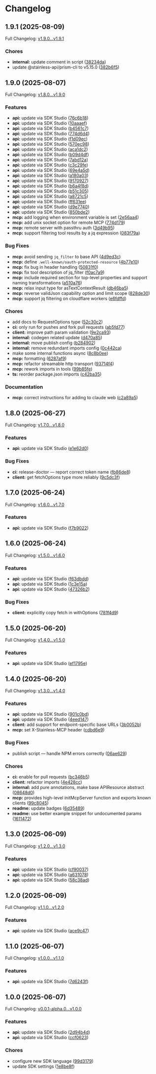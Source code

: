 # Changelog

## 1.9.1 (2025-08-09)

Full Changelog: [v1.9.0...v1.9.1](https://github.com/oregister/openregister-typescript/compare/v1.9.0...v1.9.1)

### Chores

* **internal:** update comment in script ([38234da](https://github.com/oregister/openregister-typescript/commit/38234da488664bcbbd6f27d054d69fd5bb9bde8f))
* update @stainless-api/prism-cli to v5.15.0 ([382b6f5](https://github.com/oregister/openregister-typescript/commit/382b6f5d760c69a2339328fbe6e39826e1dfbe03))

## 1.9.0 (2025-08-07)

Full Changelog: [v1.8.0...v1.9.0](https://github.com/oregister/openregister-typescript/compare/v1.8.0...v1.9.0)

### Features

* **api:** update via SDK Studio ([76c6b18](https://github.com/oregister/openregister-typescript/commit/76c6b18f0ebe29189826218051af8881857e2c4b))
* **api:** update via SDK Studio ([10aaaef](https://github.com/oregister/openregister-typescript/commit/10aaaef793bb88faace794510fb02d8d75715d32))
* **api:** update via SDK Studio ([b4561c7](https://github.com/oregister/openregister-typescript/commit/b4561c776a4f314e2d62c7c795dd20393d3627ad))
* **api:** update via SDK Studio ([774d6d4](https://github.com/oregister/openregister-typescript/commit/774d6d477d67254489872ce2e2f024e412e3e5ef))
* **api:** update via SDK Studio ([f1d09ec](https://github.com/oregister/openregister-typescript/commit/f1d09ecc19f2e50afec9b7e400a4dbd783188459))
* **api:** update via SDK Studio ([570ec98](https://github.com/oregister/openregister-typescript/commit/570ec9862f8de0236fd19db853c326cbce3049aa))
* **api:** update via SDK Studio ([aca1dc2](https://github.com/oregister/openregister-typescript/commit/aca1dc2d29608a4dc9171f5ca96e9f0ce1415bb4))
* **api:** update via SDK Studio ([b09d4df](https://github.com/oregister/openregister-typescript/commit/b09d4dfda513b0ffba44c9b3ccf885f2649e22e2))
* **api:** update via SDK Studio ([7abd12a](https://github.com/oregister/openregister-typescript/commit/7abd12a9fb30c4e95a451d00f6a53fddf1bf6fdf))
* **api:** update via SDK Studio ([c3c29fe](https://github.com/oregister/openregister-typescript/commit/c3c29fe0ede1ff7ea9d0091728509a7afab3ef22))
* **api:** update via SDK Studio ([69e4a5d](https://github.com/oregister/openregister-typescript/commit/69e4a5d40fd846be1314fa327dc0eb39c0b0bf8f))
* **api:** update via SDK Studio ([a180a03](https://github.com/oregister/openregister-typescript/commit/a180a03c4225fa0dc723db40e9102266cf91ab56))
* **api:** update via SDK Studio ([9170927](https://github.com/oregister/openregister-typescript/commit/9170927a1f841d8bd40049412f19cf6ab202dd6d))
* **api:** update via SDK Studio ([b6a4f8d](https://github.com/oregister/openregister-typescript/commit/b6a4f8d0ee9c55cc5dc73988f5ea891cd9ee1e53))
* **api:** update via SDK Studio ([b51c305](https://github.com/oregister/openregister-typescript/commit/b51c305a109c4d44f124c7057c662585a9b965df))
* **api:** update via SDK Studio ([a8721c5](https://github.com/oregister/openregister-typescript/commit/a8721c50a6d0f882d5249c9316109521f527bbd9))
* **api:** update via SDK Studio ([ff631ee](https://github.com/oregister/openregister-typescript/commit/ff631eeceec21e27e86e19ff9a3c8001d3bcc263))
* **api:** update via SDK Studio ([d9e7740](https://github.com/oregister/openregister-typescript/commit/d9e774036849dcd0f9d6e0522439ed387fa02051))
* **api:** update via SDK Studio ([850bde2](https://github.com/oregister/openregister-typescript/commit/850bde249472c849722bd85b53a34df7a5d82708))
* **mcp:** add logging when environment variable is set ([2e56aa4](https://github.com/oregister/openregister-typescript/commit/2e56aa4ed5a70b0d9476f41f16b205266ac84048))
* **mcp:** add unix socket option for remote MCP ([774d179](https://github.com/oregister/openregister-typescript/commit/774d1799692a849fe0b3396bce619cbb35e1f233))
* **mcp:** remote server with passthru auth ([3d49b95](https://github.com/oregister/openregister-typescript/commit/3d49b95340e58b0477b6948c1aa8583978666b5f))
* **mcp:** support filtering tool results by a jq expression ([083f79a](https://github.com/oregister/openregister-typescript/commit/083f79a8def32fca56171883fe8efa35a692f7b1))


### Bug Fixes

* **mcp:** avoid sending `jq_filter` to base API ([4d9ed3c](https://github.com/oregister/openregister-typescript/commit/4d9ed3c84097e7fd50274993e26176d8e51ade02))
* **mcp:** define `.well-known/oauth-protected-resource` ([4b77e10](https://github.com/oregister/openregister-typescript/commit/4b77e10c89f8ac59302868d4c37240b81f9b11cd))
* **mcp:** fix bug in header handling ([50831f0](https://github.com/oregister/openregister-typescript/commit/50831f04eb472069a1fe89c84a08b4ffc463e22f))
* **mcp:** fix tool description of jq_filter ([f0ac7a9](https://github.com/oregister/openregister-typescript/commit/f0ac7a95431b17c61d84556559e3c37757da12ce))
* **mcp:** include required section for top-level properties and support naming transformations ([a510a76](https://github.com/oregister/openregister-typescript/commit/a510a76ed7e84518ea3dd172f7e281503b0e832d))
* **mcp:** relax input type for asTextContextResult ([db46ba5](https://github.com/oregister/openregister-typescript/commit/db46ba5dc177712efe2231753580948bc7e7b7b6))
* **mcp:** reverse validJson capability option and limit scope ([828de30](https://github.com/oregister/openregister-typescript/commit/828de30db1addbbbdc27acd6a9f248616b285c9d))
* **mcp:** support jq filtering on cloudflare workers ([e6fdffd](https://github.com/oregister/openregister-typescript/commit/e6fdffd33ca1191a29e415aeeda14f813acc98af))


### Chores

* add docs to RequestOptions type ([52c30c2](https://github.com/oregister/openregister-typescript/commit/52c30c26a15ed3a215a4e0bbd3c881c1f73ac0c9))
* **ci:** only run for pushes and fork pull requests ([ab5fd77](https://github.com/oregister/openregister-typescript/commit/ab5fd772aa6dcdb830cceb3a29fcd811fb3f0484))
* **client:** improve path param validation ([9e2ca93](https://github.com/oregister/openregister-typescript/commit/9e2ca93e79055e79402c7730c58ba5f94b07d1be))
* **internal:** codegen related update ([d470a85](https://github.com/oregister/openregister-typescript/commit/d470a8566cd61d43431eaaf36451ef7c5cab5e62))
* **internal:** move publish config ([b284902](https://github.com/oregister/openregister-typescript/commit/b2849021a60dde914a1d0bf4dc2a01d794204e32))
* **internal:** remove redundant imports config ([0c442ca](https://github.com/oregister/openregister-typescript/commit/0c442caaa83f51fcd4ff66d8a8f398a667277f93))
* make some internal functions async ([8c8b0ee](https://github.com/oregister/openregister-typescript/commit/8c8b0eeee1614523f9335806ace59c84bf4490f5))
* **mcp:** formatting ([6287af9](https://github.com/oregister/openregister-typescript/commit/6287af9cc9ebfa00a5d36099221e7797c505bc68))
* **mcp:** refactor streamable http transport ([93714f4](https://github.com/oregister/openregister-typescript/commit/93714f48b9992c4b07962ab284c6f448d3096bac))
* **mcp:** rework imports in tools ([99b85fe](https://github.com/oregister/openregister-typescript/commit/99b85fe2c414f1a95756e467dbaab8a68b53ced0))
* **ts:** reorder package.json imports ([c42ba35](https://github.com/oregister/openregister-typescript/commit/c42ba35d19d7e9aca3af2e8112718072604699cc))


### Documentation

* **mcp:** correct instructions for adding to claude web ([c2a89a5](https://github.com/oregister/openregister-typescript/commit/c2a89a5f3011c3e6c65bf2a145faf8e739940fd2))

## 1.8.0 (2025-06-27)

Full Changelog: [v1.7.0...v1.8.0](https://github.com/oregister/openregister-typescript/compare/v1.7.0...v1.8.0)

### Features

* **api:** update via SDK Studio ([e1e62d0](https://github.com/oregister/openregister-typescript/commit/e1e62d063a217ee3c82920f2bb39a1c45c252d32))


### Bug Fixes

* **ci:** release-doctor — report correct token name ([fb86de8](https://github.com/oregister/openregister-typescript/commit/fb86de85cb9d52d48c95381e8878f74d3ef5c07d))
* **client:** get fetchOptions type more reliably ([9c5dc3f](https://github.com/oregister/openregister-typescript/commit/9c5dc3f6f901fc6f3b8ac5b1344827812da1cd5d))

## 1.7.0 (2025-06-24)

Full Changelog: [v1.6.0...v1.7.0](https://github.com/oregister/openregister-typescript/compare/v1.6.0...v1.7.0)

### Features

* **api:** update via SDK Studio ([f7b9022](https://github.com/oregister/openregister-typescript/commit/f7b9022e3b43dabb44dfcb7a44e4bce6fca2ebfb))

## 1.6.0 (2025-06-24)

Full Changelog: [v1.5.0...v1.6.0](https://github.com/oregister/openregister-typescript/compare/v1.5.0...v1.6.0)

### Features

* **api:** update via SDK Studio ([f63dbdd](https://github.com/oregister/openregister-typescript/commit/f63dbdd92394ea08c6a59e97d44d207b13199d97))
* **api:** update via SDK Studio ([1c3e15a](https://github.com/oregister/openregister-typescript/commit/1c3e15a54f3d8f459a8c19685fa888740778aab2))
* **api:** update via SDK Studio ([47326b2](https://github.com/oregister/openregister-typescript/commit/47326b2ba3391a2ddb11c9ddc4cffcd2f4f14db3))


### Bug Fixes

* **client:** explicitly copy fetch in withOptions ([781f4d9](https://github.com/oregister/openregister-typescript/commit/781f4d9fad178eb6123150610ba35fdf25112c8e))

## 1.5.0 (2025-06-20)

Full Changelog: [v1.4.0...v1.5.0](https://github.com/oregister/openregister-typescript/compare/v1.4.0...v1.5.0)

### Features

* **api:** update via SDK Studio ([ef1795e](https://github.com/oregister/openregister-typescript/commit/ef1795e0c329785c66a6ccb3dd248f09f8b7e7ff))

## 1.4.0 (2025-06-20)

Full Changelog: [v1.3.0...v1.4.0](https://github.com/oregister/openregister-typescript/compare/v1.3.0...v1.4.0)

### Features

* **api:** update via SDK Studio ([901c0bd](https://github.com/oregister/openregister-typescript/commit/901c0bda9dfa69a989203d5039c233f3527fc600))
* **api:** update via SDK Studio ([4eed147](https://github.com/oregister/openregister-typescript/commit/4eed147cdf6dc20104c6c99a2af15d20a0d42ae7))
* **client:** add support for endpoint-specific base URLs ([3b0052b](https://github.com/oregister/openregister-typescript/commit/3b0052bf1d83e44c1e05591b3d32f59fc8b41975))
* **mcp:** set X-Stainless-MCP header ([cdbd6e9](https://github.com/oregister/openregister-typescript/commit/cdbd6e9861550daa773bd60cf28b2dc2179eabb4))


### Bug Fixes

* publish script — handle NPM errors correctly ([06ae629](https://github.com/oregister/openregister-typescript/commit/06ae629f0513cc7e703e7b30fd81690bfacc309e))


### Chores

* **ci:** enable for pull requests ([bc346b5](https://github.com/oregister/openregister-typescript/commit/bc346b553b4705a03634979b7a5ab783ee8b9ffa))
* **client:** refactor imports ([4e428cc](https://github.com/oregister/openregister-typescript/commit/4e428cc653713940bcb288c4f80eb0b01a2b5fb5))
* **internal:** add pure annotations, make base APIResource abstract ([08648d0](https://github.com/oregister/openregister-typescript/commit/08648d025d850a373159c09eaa95f81a346917bf))
* **mcp:** provides high-level initMcpServer function and exports known clients ([99c8045](https://github.com/oregister/openregister-typescript/commit/99c8045c4704f24fdf2a7b6c66a21494fccb284a))
* **readme:** update badges ([6d35489](https://github.com/oregister/openregister-typescript/commit/6d354898df0737e4bd1cfff88045cd926180c8de))
* **readme:** use better example snippet for undocumented params ([1611472](https://github.com/oregister/openregister-typescript/commit/16114721c2d399884a28db7ad903ab9378155306))

## 1.3.0 (2025-06-09)

Full Changelog: [v1.2.0...v1.3.0](https://github.com/oregister/openregister-typescript/compare/v1.2.0...v1.3.0)

### Features

* **api:** update via SDK Studio ([cf90037](https://github.com/oregister/openregister-typescript/commit/cf90037eecca0f00b233eb85009eca13dee6db8e))
* **api:** update via SDK Studio ([a631078](https://github.com/oregister/openregister-typescript/commit/a631078e76132069b46cba7cc629d87e2d564fd2))
* **api:** update via SDK Studio ([58c38ad](https://github.com/oregister/openregister-typescript/commit/58c38ad5132cd37d99aae06659f8f5168b75788c))

## 1.2.0 (2025-06-09)

Full Changelog: [v1.1.0...v1.2.0](https://github.com/oregister/openregister-typescript/compare/v1.1.0...v1.2.0)

### Features

* **api:** update via SDK Studio ([ace9c47](https://github.com/oregister/openregister-typescript/commit/ace9c47a03a2d414947b37824b15d2ab8a454292))

## 1.1.0 (2025-06-07)

Full Changelog: [v1.0.0...v1.1.0](https://github.com/oregister/openregister-typescript/compare/v1.0.0...v1.1.0)

### Features

* **api:** update via SDK Studio ([7d6243f](https://github.com/oregister/openregister-typescript/commit/7d6243fc32244cc2e8e9ba0219d2030f7c520d3c))

## 1.0.0 (2025-06-07)

Full Changelog: [v0.0.1-alpha.0...v1.0.0](https://github.com/oregister/openregister-typescript/compare/v0.0.1-alpha.0...v1.0.0)

### Features

* **api:** update via SDK Studio ([2d94b4d](https://github.com/oregister/openregister-typescript/commit/2d94b4d5eec1c20368ce20b7d3498046cede61ee))
* **api:** update via SDK Studio ([ccf0623](https://github.com/oregister/openregister-typescript/commit/ccf06230ff784493a95c96595b517a5ba18bd458))


### Chores

* configure new SDK language ([99d3179](https://github.com/oregister/openregister-typescript/commit/99d3179032265b56f022bd4c18e92d1c8c5c027f))
* update SDK settings ([1e8be8f](https://github.com/oregister/openregister-typescript/commit/1e8be8fab2e135e6cddd8e21a4d48554843e1586))
